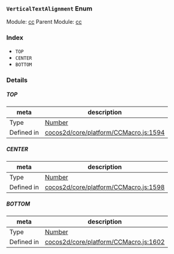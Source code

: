 ### `VerticalTextAlignment` Enum



Module: [cc](../modules/cc.md)
Parent Module: [cc](../modules/cc.md)





### Index
  - `TOP`
  - `CENTER`
  - `BOTTOM`

### Details


##### TOP

> 

| meta | description |
|------|-------------|
| Type | <a href="https://developer.mozilla.org/en/JavaScript/Reference/Global_Objects/Number" class="crosslink external" target="_blank">Number</a> |
| Defined in | [cocos2d/core/platform/CCMacro.js:1594](https://github.com/cocos-creator/engine/blob/26031bddd1aecdbf9bbdebe19ecaa672b1c35061/cocos2d/core/platform/CCMacro.js#L1594) |



##### CENTER

> 

| meta | description |
|------|-------------|
| Type | <a href="https://developer.mozilla.org/en/JavaScript/Reference/Global_Objects/Number" class="crosslink external" target="_blank">Number</a> |
| Defined in | [cocos2d/core/platform/CCMacro.js:1598](https://github.com/cocos-creator/engine/blob/26031bddd1aecdbf9bbdebe19ecaa672b1c35061/cocos2d/core/platform/CCMacro.js#L1598) |



##### BOTTOM

> 

| meta | description |
|------|-------------|
| Type | <a href="https://developer.mozilla.org/en/JavaScript/Reference/Global_Objects/Number" class="crosslink external" target="_blank">Number</a> |
| Defined in | [cocos2d/core/platform/CCMacro.js:1602](https://github.com/cocos-creator/engine/blob/26031bddd1aecdbf9bbdebe19ecaa672b1c35061/cocos2d/core/platform/CCMacro.js#L1602) |


